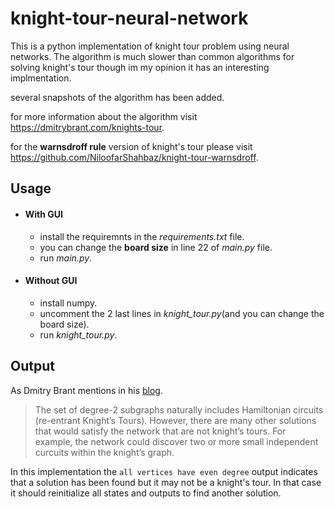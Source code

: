 # knight-tour-neural-network
This is a python implementation of knight tour problem using neural networks. The algorithm is much slower than common algorithms for solving knight's tour though im my opinion it has an interesting implmentation.

several snapshots of the algorithm has been added.

for more information about the algorithm visit https://dmitrybrant.com/knights-tour.

for the **warnsdroff rule** version of knight's tour please visit https://github.com/NiloofarShahbaz/knight-tour-warnsdroff.

## Usage
- #### With GUI
    - install the requiremnts in the *requirements.txt* file.
    - you can change the **board size** in line 22 of *main.py* file.
    - run *main.py*.
- #### Without GUI
    - install numpy.
    - uncomment the 2 last lines in *knight_tour.py*(and you can change the board size).
    - run *knight_tour.py*.
    
## Output   
As Dmitry Brant mentions in his [blog](https://dmitrybrant.com/knights-tour).
> The set of degree-2 subgraphs naturally includes Hamiltonian circuits (re-entrant Knight’s Tours). However, there are many other solutions that would satisfy the network that are not knight’s tours. For example, the network could discover two or more small independent curcuits within the knight’s graph.

In this implementation the `all vertices have even degree` output indicates that a solution has been found but it may not be a knight's tour. In that case it should reinitialize all states and outputs to find another solution.
